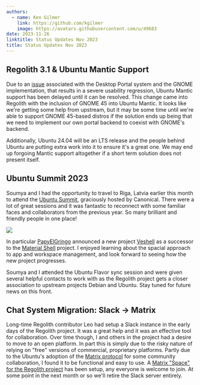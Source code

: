 ```yaml
---
authors:
  - name: Ken Gilmer
    link: https://github.com/kgilmer
    image: https://avatars.githubusercontent.com/u/49683
date: 2023-11-26
linktitle: Status Updates Nov 2023
title: Status Updates Nov 2023
---
```


## Regolith 3.1 & Ubuntu Mantic Support

Due to an [issue](https://github.com/regolith-linux/regolith-desktop/issues/936) associated with the Desktop Portal system and the GNOME implementation, that results in a severe usability regression, Ubuntu Mantic support has been delayed until it can be resolved.  This change came into Regolith with the inclusion of GNOME 45 into Ubuntu Mantic.  It looks like we're getting some help from upstream, but it may be some time until we're able to support GNOME 45-based distros if the solution ends up being that we need to implement our own portal backend to coexist with GNOME's backend.

Additionally, Ubuntu 24.04 will be an LTS release and the people behind Ubuntu are putting extra work into it to ensure it's a great one.  We may end up forgoing Mantic support altogether if a short term solution does not present itself.

## Ubuntu Summit 2023

Soumya and I had the opportunity to travel to Riga, Latvia earlier this month to attend the [Ubuntu Summit](https://ubuntu.com/blog/ubuntu-summit-2023), graciously hosted by Canonical.  There were a lot of great sessions and it was fantastic to reconnect with some familiar faces and collaborators from the previous year. So many brilliant and friendly people in one place!

![](/images/posts/P_20231103_185135~2.jpg)

In particular [PapyElGringo](https://github.com/PapyElGringo) announced a new project [Veshell](https://github.com/free-explorers/veshell) as a successor to the [Material Shell](https://github.com/material-shell/material-shell) project.  I enjoyed learning about the spacial approach to app and workspace management, and look forward to seeing how the new project progresses.

 Soumya and I attended the Ubuntu Flavor sync session and were given several helpful contacts to work with as the Regolith project gets a closer association to upstream projects Debian and Ubuntu.  Stay tuned for future news on this front.

## Chat System Migration: Slack -> Matrix

Long-time Regolith contributor Leo had setup a Slack instance in the early days of the Regolith project.  It was a great help and it was an effective tool for collaboration.  Over time though, I and others in the project had a desire to move to an open platform.  In part this is simply due to the risky nature of relying on "free" versions of commercial, proprietary platforms.  Partly due to the Ubuntu's adoption of the [Matrix protocol](https://matrix.org/) for some community collaboration, I found it to be functional and easy to use.  A [Matrix "Space" for the Regolith project](https://matrix.to/#/#regolith-desktop:matrix.org) has been setup, any everyone is welcome to join.  At some point in the next month or so we'll retire the Slack server entirely.
